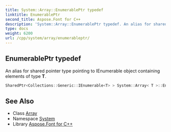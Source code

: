 ```yaml
---
title: System::Array::EnumerablePtr typedef
linktitle: EnumerablePtr
second_title: Aspose.Font for C++
description: 'System::Array::EnumerablePtr typedef. An alias for shared pointer type pointing to IEnumerable object containing elements of type T in C++.'
type: docs
weight: 6200
url: /cpp/system/array/enumerableptr/
---
```

## EnumerablePtr typedef


An alias for shared pointer type pointing to IEnumerable object containing elements of type **T**.

```cpp
SharedPtr<Collections::Generic::IEnumerable<T> > System::Array< T >::EnumerablePtr
```

## See Also

* Class [Array](../)
* Namespace [System](../../)
* Library [Aspose.Font for C++](../../../)
